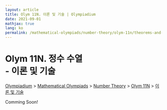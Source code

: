 ```yaml
---
layout: article
title: Olym 11N. 이론 및 기술 | Olympiadium
date: 2021-09-01
mathjax: true
lang: ko
permalink: /mathematical-olympiads/number-theory/olym-11n/theorems-and-techniques/
---
```

# Olym 11N. 정수 수열 <br> <ssup> - 이론 및 기술</ssup>

<a href="{{ site.homeurl }}">Olympiadium</a> > <a href="{{ site.homeurl }}mathematical-olympiads/">Mathematical Olympiads</a> > <a href="{{ site.homeurl }}mathematical-olympiads/number-theory/">Number Theory</a> > <a href="{{ site.homeurl }}mathematical-olympiads/number-theory/olym-11n/">Olym 11N</a> > <a href="{{ site.homeurl }}mathematical-olympiads/number-theory/olym-11n/theorems-and-techniques/">이론 및 기술</a>

Comming Soon!
